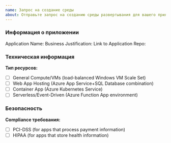 ```yaml
---
name: Запрос на создание среды
about: Отправьте запрос на созданию среды развертывания для вашего приложения
---
```


### Информация о приложении
Application Name: 
Business Justification: 
Link to Application Repo: 

### Техническая информация
**Тип ресурсов:**
- [ ] General Compute/VMs (load-balanced Windows VM Scale Set)
- [ ] Web App Hosting (Azure App Service+SQL Database combination)
- [ ] Container App (Azure Kubernetes Service)
- [ ] Serverless/Event-Driven (Azure Function App environment)

### Безопасность
**Compliance требования:**
- [ ] PCI-DSS (for apps that process payment information)
- [ ] HIPAA (for apps that store health information)
